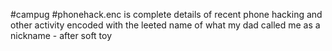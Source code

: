 #campug
#phonehack.enc is complete details of recent phone hacking and other activity encoded with the leeted name of what my dad called me as a nickname - after soft toy
